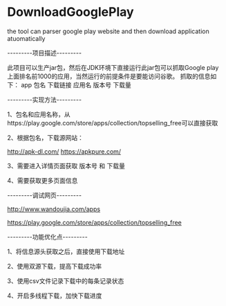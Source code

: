 # DownloadGooglePlay
the tool can parser google play website and then download application atuomatically

---------项目描述---------

此项目可以生产jar包，然后在JDK环境下直接运行此jar包可以抓取Google play 上面排名前1000的应用，当然运行的前提条件是要能访问谷歌。
抓取的信息如下：
app 包名
下载链接
应用名
版本号
下载量


---------实现方法---------

1、包名和应用名称，从https://play.google.com/store/apps/collection/topselling_free可以直接获取

2、根据包名，下载源网站：

 http://apk-dl.com/
 https://apkpure.com/

3、需要进入详情页面获取 版本号 和 下载量

4、需要获取更多页面信息




---------调试网页---------

http://www.wandoujia.com/apps

https://play.google.com/store/apps/collection/topselling_free


---------功能优化点---------

1、将信息源头获取之后，直接使用下载地址

2、使用双源下载，提高下载成功率

3、使用csv文件记录下载中的每条记录状态

4、开启多线程下载，加快下载进度
